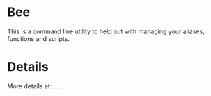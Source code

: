 # Bee
This is a command line utility to help out with managing your aliases, functions and scripts. 

# Details

More details at: ....